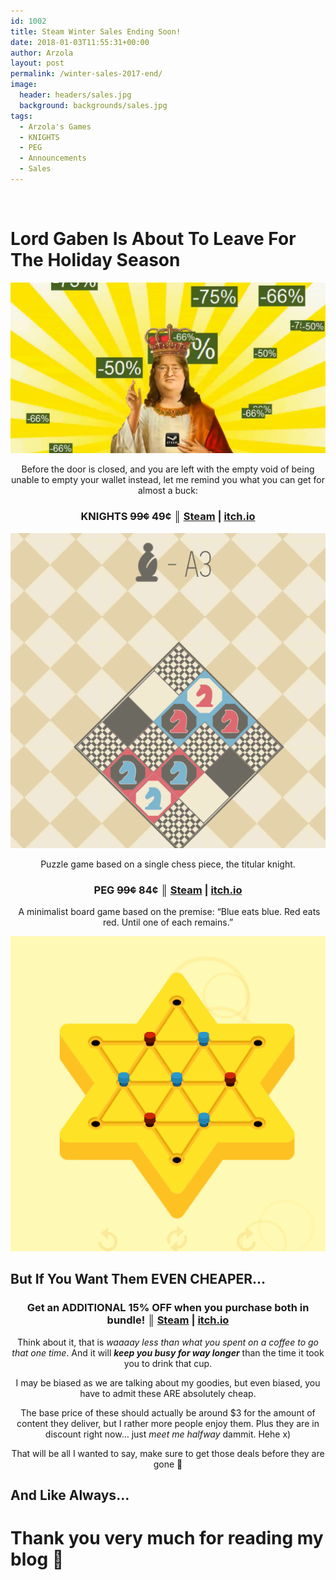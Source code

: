 ```yaml
---
id: 1002
title: Steam Winter Sales Ending Soon!
date: 2018-01-03T11:55:31+00:00
author: Arzola
layout: post
permalink: /winter-sales-2017-end/
image:
  header: headers/sales.jpg
  background: backgrounds/sales.jpg
tags:
  - Arzola's Games
  - KNIGHTS
  - PEG
  - Announcements  
  - Sales
---
```

&nbsp;

# Lord Gaben Is About To Leave For The Holiday Season

<img src="/images/posts/2018/01/Lord-Gaben.jpg" />

<p style="text-align: center;">
  Before the door is closed, and you are left with the empty void of being unable to empty your wallet instead, let me remind you what you can get for almost a buck:
</p>

<h3 style="text-align: center;">
  KNIGHTS <del>99¢</del> <strong>49¢ </strong>║ <a href="http://store.steampowered.com/app/476240/" target="_blank" rel="noopener">Steam</a> | <a href="https://heisarzola.itch.io/knights" target="_blank" rel="noopener">itch.io</a>
</h3>

<img src="/images/posts/2018/01/KNIGHTS-Level.gif" />

<p style="text-align: center;">
  Puzzle game based on a single chess piece, the titular knight.
</p>

<h3 style="text-align: center;">
  PEG <del>99¢</del> <strong>84</strong><strong>¢</strong> ║ <a href="http://store.steampowered.com/app/699600/" target="_blank" rel="noopener">Steam</a> | <a href="https://heisarzola.itch.io/peg" target="_blank" rel="noopener">itch.io</a>
</h3>

<p style="text-align: center;">
   A minimalist board game based on the premise: &#8220;Blue eats blue. Red eats red. Until one of each remains.&#8221;
</p>

<img src="/images/posts/2018/01/PEG-Level.gif" />

## But If You Want Them EVEN CHEAPER&#8230;

<h3 style="text-align: center;">
  Get an <strong>ADDITIONAL 15% OFF</strong> when you purchase both in bundle! ║ <a href="http://store.steampowered.com/bundle/4601/" target="_blank" rel="noopener">Steam</a> | <a href="https://itch.io/s/8954/under-the-tree-puzzle-box" target="_blank" rel="noopener">itch.io</a>
</h3>

<p style="text-align: center;">
  Think about it, that is <em>waaaay less than what you spent on a coffee to go that one time</em>. And it will <em><strong>keep you busy for way longer</strong></em> than the time it took you to drink that cup.
</p>

<p style="text-align: center;">
  I may be biased as we are talking about my goodies, but even biased, you have to admit these ARE absolutely cheap.
</p>

<p style="text-align: center;">
  The base price of these should actually be around $3 for the amount of content they deliver, but I rather more people enjoy them. Plus they are in discount right now&#8230; just <em>meet me halfway</em> dammit. Hehe x)
</p>

<p style="text-align: center;">
  That will be all I wanted to say, make sure to get those deals before they are gone 🙂
</p>

## And Like Always&#8230;

# Thank you very much for reading my blog 🙂



<!--PROMO_NEWS-->

<!-- AddThis Advanced Settings generic via filter on the_content -->

<!-- AddThis Share Buttons generic via filter on the_content -->